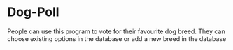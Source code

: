 # Dog-Poll
People can use this program to vote for their favourite dog breed. They can choose existing options in the database or add a new breed in the database
